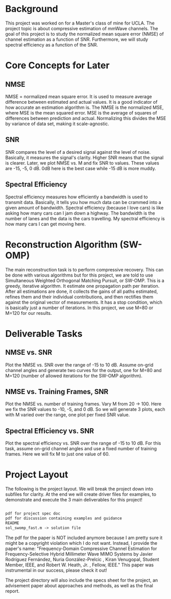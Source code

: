 # Background

This project was worked on for a Master's class of mine for UCLA. The project topic is about compressive estimation of mmWave channels. The goal of this project is to study the normalized mean square error (NMSE) of channel estimation as a function of SNR. Furthermore, we will study spectral efficiency as a function of the SNR. 

# Core Concepts for Later

## NMSE

NMSE = normalized mean square error. It is used to measure average difference between estimated and actual values. It is a good indicator of how accurate an estimation algorithm is. The NMSE is the normalized MSE, where MSE is the mean squared error. MSE is the average of squares of differences between prediction and actual. Normalizing this divides the MSE by variance of data set, making it scale-agnostic.

## SNR

SNR compares the level of a desired signal against the level of noise. Basically, it measures the signal's clarity. Higher SNR means that the signal is clearer. Later, we plot NMSE vs. M and fix SNR to values. These values are -15, -5, 0 dB. 0dB here is the best case while -15 dB is more muddy. 

## Spectral Efficiency

Spectral efficiency measures how efficiently a bandwidth is used to transmit data. Basically, it tells you how much data can be crammed into a given amount of bandwidth. Spectral efficiency (because I love cars) is like asking how many cars can I jam down a highway. The bandwidth is the number of lanes and the data is the cars travelling. My spectral efficiency is how many cars I can get moving here.

# Reconstruction Algorithm (SW-OMP)

The main reconstruction task is to perform compressive recovery. This can be done with various algorithms but for this project, we are told to use Simultaneous Weighted Orthogonal Matching Pursuit, or SW-OMP. This is a greedy, iterative algorithm. It estimate one propagation path per iteration. After all estimations are done, it collects the gains of all paths estimated, refines them and their individual contributions, and then rectifies them against the original vector of measurements. It has a stop condition, which is basically just a number of iterations. In this project, we use M=80 or M=120 for our results. 

# Deliverable Tasks

## NMSE vs. SNR

Plot the NMSE vs. SNR over the range of -15 to 10 dB. Assume on-grid channel angles and generate two curves for the output, one for M=80 and M=120 (number of allowed iterations for the SW-OMP algorithm).

## NMSE vs. Training Frames, SNR

Plot the NMSE vs. number of training frames. Vary M from 20 -> 100. Here we fix the SNR values to -10, -5, and 0 dB. So we will generate 3 plots, each with M varied over the range, one plot per fixed SNR value.

## Spectral Efficiency vs. SNR

Plot the spectral efficiency vs. SNR over the range of -15 to 10 dB. For this task, assume on-grid channel angles and use a fixed number of training frames. Here we will fix M to just one value of 60. 

# Project Layout

The following is the project layout. We will break the project down into subfiles for clarity. At the end we will create driver files for examples, to demonstrate and execute the 3 main deliverables for this project!

```txt

pdf for project spec doc
pdf for discussion containing examples and guidance
README
sol_swomp_fast.m -> solution file

```

The pdf for the paper is NOT included anymore because I am pretty sure it might be a copyright violation which I do not want. Instead, I provide the paper's name: "Frequency-Domain Compressive Channel Estimation for Frequency-Selective Hybrid Millimeter Wave MIMO Systems by Javier Rodríguez Fernández, Nuria González-Prelcic , Kiran Venugopal, Student Member, IEEE, and Robert W. Heath, Jr. , Fellow, IEEE." This paper was instrumental in our success, please check it out!

The project directory will also include the specs sheet for the project, an advisement paper about approaches and methods, as well as the final report. 

